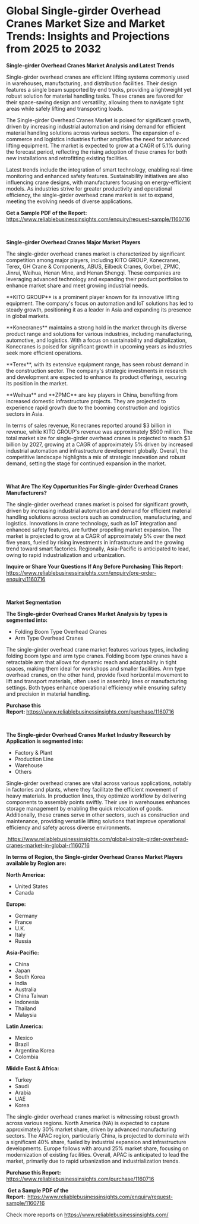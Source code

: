 <p><h1>Global Single-girder Overhead Cranes Market Size and Market Trends: Insights and Projections from 2025 to 2032</h1></p><p><strong>Single-girder Overhead Cranes Market Analysis and Latest Trends</strong></p>
<p><p>Single-girder overhead cranes are efficient lifting systems commonly used in warehouses, manufacturing, and distribution facilities. Their design features a single beam supported by end trucks, providing a lightweight yet robust solution for material handling tasks. These cranes are favored for their space-saving design and versatility, allowing them to navigate tight areas while safely lifting and transporting loads.</p><p>The Single-girder Overhead Cranes Market is poised for significant growth, driven by increasing industrial automation and rising demand for efficient material handling solutions across various sectors. The expansion of e-commerce and logistics industries further amplifies the need for advanced lifting equipment. The market is expected to grow at a CAGR of 5.1% during the forecast period, reflecting the rising adoption of these cranes for both new installations and retrofitting existing facilities.</p><p>Latest trends include the integration of smart technology, enabling real-time monitoring and enhanced safety features. Sustainability initiatives are also influencing crane designs, with manufacturers focusing on energy-efficient models. As industries strive for greater productivity and operational efficiency, the single-girder overhead crane market is set to expand, meeting the evolving needs of diverse applications.</p></p>
<p><strong>Get a Sample PDF of the Report:&nbsp;</strong> <a href="https://www.reliablebusinessinsights.com/enquiry/request-sample/1160716?utm_campaign=3062&utm_medium=2&utm_source=Github&utm_content=ia&utm_term=22032025&utm_id=single-girder-overhead-cranes">https://www.reliablebusinessinsights.com/enquiry/request-sample/1160716</a></p>
<p>&nbsp;</p>
<p><strong>Single-girder Overhead Cranes Major Market Players</strong></p>
<p><p>The single-girder overhead cranes market is characterized by significant competition among major players, including KITO GROUP, Konecranes, Terex, GH Crane & Components, ABUS, Eilbeck Cranes, Gorbel, ZPMC, Jinrui, Weihua, Henan Mine, and Henan Shengqi. These companies are leveraging advanced technology and expanding their product portfolios to enhance market share and meet growing industrial needs.</p><p>**KITO GROUP** is a prominent player known for its innovative lifting equipment. The company's focus on automation and IoT solutions has led to steady growth, positioning it as a leader in Asia and expanding its presence in global markets.</p><p>**Konecranes** maintains a strong hold in the market through its diverse product range and solutions for various industries, including manufacturing, automotive, and logistics. With a focus on sustainability and digitalization, Konecranes is poised for significant growth in upcoming years as industries seek more efficient operations.</p><p>**Terex**, with its extensive equipment range, has seen robust demand in the construction sector. The company's strategic investments in research and development are expected to enhance its product offerings, securing its position in the market.</p><p>**Weihua** and **ZPMC** are key players in China, benefiting from increased domestic infrastructure projects. They are projected to experience rapid growth due to the booming construction and logistics sectors in Asia.</p><p>In terms of sales revenue, Konecranes reported around $3 billion in revenue, while KITO GROUP's revenue was approximately $500 million. The total market size for single-girder overhead cranes is projected to reach $3 billion by 2027, growing at a CAGR of approximately 5% driven by increased industrial automation and infrastructure development globally. Overall, the competitive landscape highlights a mix of strategic innovation and robust demand, setting the stage for continued expansion in the market.</p></p>
<p>&nbsp;</p>
<p><strong>What Are The Key Opportunities For Single-girder Overhead Cranes Manufacturers?</strong></p>
<p><p>The single-girder overhead cranes market is poised for significant growth, driven by increasing industrial automation and demand for efficient material handling solutions across sectors such as construction, manufacturing, and logistics. Innovations in crane technology, such as IoT integration and enhanced safety features, are further propelling market expansion. The market is projected to grow at a CAGR of approximately 5% over the next five years, fueled by rising investments in infrastructure and the growing trend toward smart factories. Regionally, Asia-Pacific is anticipated to lead, owing to rapid industrialization and urbanization.</p></p>
<p><strong>Inquire or Share Your Questions If Any Before Purchasing This Report:</strong> <a href="https://www.reliablebusinessinsights.com/enquiry/pre-order-enquiry/1160716?utm_campaign=3062&utm_medium=2&utm_source=Github&utm_content=ia&utm_term=22032025&utm_id=single-girder-overhead-cranes">https://www.reliablebusinessinsights.com/enquiry/pre-order-enquiry/1160716</a></p>
<p>&nbsp;</p>
<p><strong>Market Segmentation</strong></p>
<p><strong>The Single-girder Overhead Cranes Market Analysis by types is segmented into:</strong></p>
<p><ul><li>Folding Boom Type Overhead Cranes</li><li>Arm Type Overhead Cranes</li></ul></p>
<p><p>The single-girder overhead crane market features various types, including folding boom type and arm type cranes. Folding boom type cranes have a retractable arm that allows for dynamic reach and adaptability in tight spaces, making them ideal for workshops and smaller facilities. Arm type overhead cranes, on the other hand, provide fixed horizontal movement to lift and transport materials, often used in assembly lines or manufacturing settings. Both types enhance operational efficiency while ensuring safety and precision in material handling.</p></p>
<p><strong>Purchase this Report:&nbsp;</strong><a href="https://www.reliablebusinessinsights.com/purchase/1160716?utm_campaign=3062&utm_medium=2&utm_source=Github&utm_content=ia&utm_term=22032025&utm_id=single-girder-overhead-cranes">https://www.reliablebusinessinsights.com/purchase/1160716</a></p>
<p>&nbsp;</p>
<p><strong>The Single-girder Overhead Cranes Market Industry Research by Application is segmented into:</strong></p>
<p><ul><li>Factory & Plant</li><li>Production Line</li><li>Warehouse</li><li>Others</li></ul></p>
<p><p>Single-girder overhead cranes are vital across various applications, notably in factories and plants, where they facilitate the efficient movement of heavy materials. In production lines, they optimize workflow by delivering components to assembly points swiftly. Their use in warehouses enhances storage management by enabling the quick relocation of goods. Additionally, these cranes serve in other sectors, such as construction and maintenance, providing versatile lifting solutions that improve operational efficiency and safety across diverse environments.</p></p>
<p><a href="https://www.reliablebusinessinsights.com/global-single-girder-overhead-cranes-market-in-global-r1160716?utm_campaign=3062&utm_medium=2&utm_source=Github&utm_content=ia&utm_term=22032025&utm_id=single-girder-overhead-cranes">&nbsp;https://www.reliablebusinessinsights.com/global-single-girder-overhead-cranes-market-in-global-r1160716</a></p>
<p><strong>In terms of Region, the Single-girder Overhead Cranes Market Players available by Region are:</strong></p>
<p>
    <p> <strong> North America: </strong>
        <ul>
            <li>United States</li>
            <li>Canada</li>
        </ul>
        </p> 
    <p> <strong> Europe: </strong>
        <ul>
            <li>Germany</li>
            <li>France</li>
            <li>U.K.</li>
            <li>Italy</li>
            <li>Russia</li>
        </ul>
        </p> 
    <p> <strong> Asia-Pacific: </strong>
        <ul>
            <li>China</li>
            <li>Japan</li>
            <li>South Korea</li>
            <li>India</li>
            <li>Australia</li>
            <li>China Taiwan</li>
            <li>Indonesia</li>
            <li>Thailand</li>
            <li>Malaysia</li>
        </ul>
        </p> 
    <p> <strong> Latin America: </strong>
        <ul>
            <li>Mexico</li>
            <li>Brazil</li>
            <li>Argentina Korea</li>
            <li>Colombia</li>
        </ul>
        </p> 
    <p> <strong> Middle East & Africa: </strong>
        <ul>
            <li>Turkey</li>
            <li>Saudi</li>
            <li>Arabia</li>
            <li>UAE</li>
            <li>Korea</li>
        </ul>
    </p>
    </p>
<p><p>The single-girder overhead cranes market is witnessing robust growth across various regions. North America (NA) is expected to capture approximately 30% market share, driven by advanced manufacturing sectors. The APAC region, particularly China, is projected to dominate with a significant 40% share, fueled by industrial expansion and infrastructure developments. Europe follows with around 25% market share, focusing on modernization of existing facilities. Overall, APAC is anticipated to lead the market, primarily due to rapid urbanization and industrialization trends.</p></p>
<p><strong>Purchase this Report: </strong><a href="https://www.reliablebusinessinsights.com/purchase/1160716?utm_campaign=3062&utm_medium=2&utm_source=Github&utm_content=ia&utm_term=22032025&utm_id=single-girder-overhead-cranes">https://www.reliablebusinessinsights.com/purchase/1160716</a></p>
<p>&nbsp;<strong>Get a Sample PDF of the Report:&nbsp;&nbsp;</strong><a href="https://www.reliablebusinessinsights.com/enquiry/request-sample/1160716?utm_campaign=3062&utm_medium=2&utm_source=Github&utm_content=ia&utm_term=22032025&utm_id=single-girder-overhead-cranes">https://www.reliablebusinessinsights.com/enquiry/request-sample/1160716</a></p>
<p><strong></strong></p>
<p>Check more reports on <a href="https://www.reliablebusinessinsights.com/?utm_campaign=3062&utm_medium=2&utm_source=Github&utm_content=ia&utm_term=22032025&utm_id=single-girder-overhead-cranes">https://www.reliablebusinessinsights.com/</a></p>